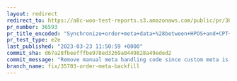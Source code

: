 ```yaml
---
layout: redirect
redirect_to: https://a8c-woo-test-reports.s3.amazonaws.com/public/pr/36593/e2e/index.html
pr_number: 36593
pr_title_encoded: "Synchronize+order+meta+data+%28between+HPOS+and+CPT+stores%29"
pr_test_type: e2e
last_published: "2023-03-23 11:50:59 +0000"
commit_sha: d67a28fbeefffbe978ed3269a0449828a49eded2
commit_message: "Remove manual meta handling code since custom meta is synced now."
branch_name: fix/35703-order-meta-backfill
---
```

